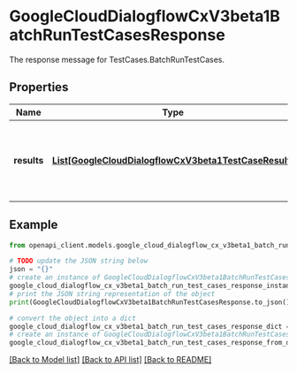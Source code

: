 # GoogleCloudDialogflowCxV3beta1BatchRunTestCasesResponse

The response message for TestCases.BatchRunTestCases.

## Properties

Name | Type | Description | Notes
------------ | ------------- | ------------- | -------------
**results** | [**List[GoogleCloudDialogflowCxV3beta1TestCaseResult]**](GoogleCloudDialogflowCxV3beta1TestCaseResult.md) | The test case results. The detailed conversation turns are empty in this response. | [optional] 

## Example

```python
from openapi_client.models.google_cloud_dialogflow_cx_v3beta1_batch_run_test_cases_response import GoogleCloudDialogflowCxV3beta1BatchRunTestCasesResponse

# TODO update the JSON string below
json = "{}"
# create an instance of GoogleCloudDialogflowCxV3beta1BatchRunTestCasesResponse from a JSON string
google_cloud_dialogflow_cx_v3beta1_batch_run_test_cases_response_instance = GoogleCloudDialogflowCxV3beta1BatchRunTestCasesResponse.from_json(json)
# print the JSON string representation of the object
print(GoogleCloudDialogflowCxV3beta1BatchRunTestCasesResponse.to_json())

# convert the object into a dict
google_cloud_dialogflow_cx_v3beta1_batch_run_test_cases_response_dict = google_cloud_dialogflow_cx_v3beta1_batch_run_test_cases_response_instance.to_dict()
# create an instance of GoogleCloudDialogflowCxV3beta1BatchRunTestCasesResponse from a dict
google_cloud_dialogflow_cx_v3beta1_batch_run_test_cases_response_from_dict = GoogleCloudDialogflowCxV3beta1BatchRunTestCasesResponse.from_dict(google_cloud_dialogflow_cx_v3beta1_batch_run_test_cases_response_dict)
```
[[Back to Model list]](../README.md#documentation-for-models) [[Back to API list]](../README.md#documentation-for-api-endpoints) [[Back to README]](../README.md)


